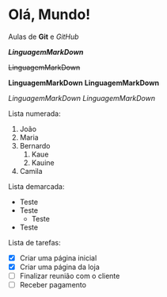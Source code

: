 # Olá, Mundo!
 Aulas de **Git** e *GitHub*

__*LinguagemMarkDown*__

~~LinguagemMarkDown~~

__LinguagemMarkDown__ **LinguagemMarkDown**

_LinguagemMarkDown_ *LinguagemMarkDown*

Lista numerada:

1. João
2. Maria
3. Bernardo
   1. Kaue
   2. Kauine
5. Camila

Lista demarcada:

* Teste
* Teste
   * Teste
* Teste

Lista de tarefas:

- [x] Criar uma página inicial
- [x] Criar uma página da loja
- [ ] Finalizar reunião com o cliente
- [ ] Receber pagamento
